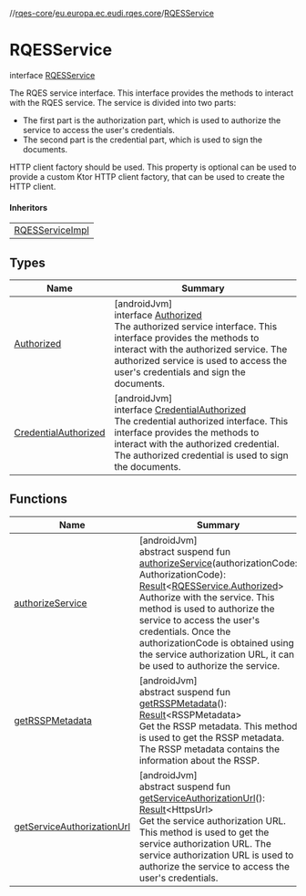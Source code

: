 //[rqes-core](../../../index.md)/[eu.europa.ec.eudi.rqes.core](../index.md)/[RQESService](index.md)

# RQESService

interface [RQESService](index.md)

The RQES service interface. This interface provides the methods to interact with the RQES service. The service is divided into two parts:

- 
   The first part is the authorization part, which is used to authorize the service to access the user's credentials.
- 
   The second part is the credential part, which is used to sign the documents.

HTTP client factory should be used. This property is optional can be used to provide a custom Ktor HTTP client factory, that can be used to create the HTTP client.

#### Inheritors

| |
|---|
| [RQESServiceImpl](../-r-q-e-s-service-impl/index.md) |

## Types

| Name | Summary |
|---|---|
| [Authorized](-authorized/index.md) | [androidJvm]<br>interface [Authorized](-authorized/index.md)<br>The authorized service interface. This interface provides the methods to interact with the authorized service. The authorized service is used to access the user's credentials and sign the documents. |
| [CredentialAuthorized](-credential-authorized/index.md) | [androidJvm]<br>interface [CredentialAuthorized](-credential-authorized/index.md)<br>The credential authorized interface. This interface provides the methods to interact with the authorized credential. The authorized credential is used to sign the documents. |

## Functions

| Name | Summary |
|---|---|
| [authorizeService](authorize-service.md) | [androidJvm]<br>abstract suspend fun [authorizeService](authorize-service.md)(authorizationCode: AuthorizationCode): [Result](https://kotlinlang.org/api/latest/jvm/stdlib/kotlin/-result/index.html)&lt;[RQESService.Authorized](-authorized/index.md)&gt;<br>Authorize with the service. This method is used to authorize the service to access the user's credentials. Once the authorizationCode is obtained using the service authorization URL, it can be used to authorize the service. |
| [getRSSPMetadata](get-r-s-s-p-metadata.md) | [androidJvm]<br>abstract suspend fun [getRSSPMetadata](get-r-s-s-p-metadata.md)(): [Result](https://kotlinlang.org/api/latest/jvm/stdlib/kotlin/-result/index.html)&lt;RSSPMetadata&gt;<br>Get the RSSP metadata. This method is used to get the RSSP metadata. The RSSP metadata contains the information about the RSSP. |
| [getServiceAuthorizationUrl](get-service-authorization-url.md) | [androidJvm]<br>abstract suspend fun [getServiceAuthorizationUrl](get-service-authorization-url.md)(): [Result](https://kotlinlang.org/api/latest/jvm/stdlib/kotlin/-result/index.html)&lt;HttpsUrl&gt;<br>Get the service authorization URL. This method is used to get the service authorization URL. The service authorization URL is used to authorize the service to access the user's credentials. |
